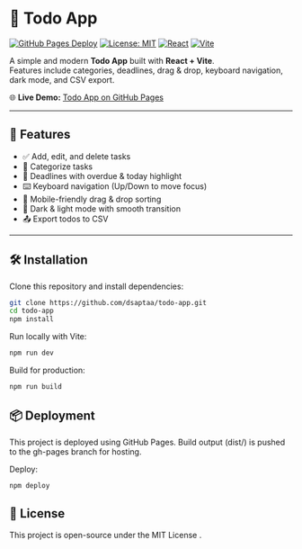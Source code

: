 # 📝 Todo App

[![GitHub Pages Deploy](https://img.shields.io/badge/deploy-GitHub%20Pages-blue)](https://dsaptaa.github.io/todo-app/)
[![License: MIT](https://img.shields.io/badge/License-MIT-green.svg)](LICENSE)
[![React](https://img.shields.io/badge/React-19.0-blue?logo=react)](https://react.dev/)
[![Vite](https://img.shields.io/badge/Vite-Build-orange?logo=vite)](https://vitejs.dev/)

A simple and modern **Todo App** built with **React + Vite**.  
Features include categories, deadlines, drag & drop, keyboard navigation, dark mode, and CSV export.  

🌐 **Live Demo:** [Todo App on GitHub Pages](https://dsaptaa.github.io/todo-app/)

---

## 🚀 Features
- ✅ Add, edit, and delete tasks  
- 📂 Categorize tasks  
- 📅 Deadlines with overdue & today highlight  
- ⌨️ Keyboard navigation (Up/Down to move focus)  
- 📱 Mobile-friendly drag & drop sorting  
- 🌙 Dark & light mode with smooth transition  
- 📤 Export todos to CSV  

---

## 🛠️ Installation

Clone this repository and install dependencies:

```bash
git clone https://github.com/dsaptaa/todo-app.git
cd todo-app
npm install
```

Run locally with Vite:
```bash
npm run dev
```

Build for production:
```bash
npm run build
```

## 📦 Deployment

This project is deployed using GitHub Pages.
Build output (dist/) is pushed to the gh-pages branch for hosting.

Deploy:
```bash
npm deploy
```

## 📜 License

This project is open-source under the MIT License
.
